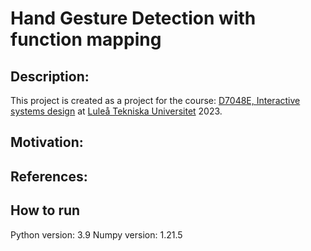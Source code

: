 # Hand Gesture Detection with function mapping

## Description:
This project is created as a project for the course: [D7048E, Interactive systems design](https://www.ltu.se/edu/course/D70/D7048E/D7048E-Konstruktion-av-interaktiva-system-1.183284?kursView=kursplan&l=en) at [Luleå Tekniska Universitet](https://www.ltu.se/) 2023.

## Motivation:

## References:

## How to run
Python version: 3.9
Numpy version: 1.21.5
